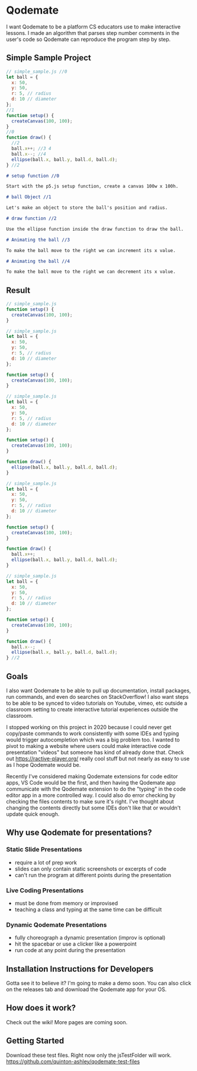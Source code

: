 # Qodemate

I want Qodemate to be a platform CS educators use to make interactive lessons. I made an algorithm that parses step number comments in the user's code so Qodemate can reproduce the program step by step.

## Simple Sample Project

```javascript
// simple_sample.js //0
let ball = {
  x: 50,
  y: 50,
  r: 5, // radius
  d: 10 // diameter
};
//1
function setup() {
  createCanvas(100, 100);
}
//0
function draw() {
  //2
  ball.x++; //3 4
  ball.x--; //4
  ellipse(ball.x, ball.y, ball.d, ball.d);
} //2
```

```markdown
# setup function //0

Start with the p5.js setup function, create a canvas 100w x 100h.

# ball Object //1

Let's make an object to store the ball's position and radius.

# draw function //2

Use the ellipse function inside the draw function to draw the ball.

# Animating the ball //3

To make the ball move to the right we can increment its x value.

# Animating the ball //4

To make the ball move to the right we can decrement its x value.
```

## Result

```js
// simple_sample.js
function setup() {
  createCanvas(100, 100);
}
```

```js
// simple_sample.js
let ball = {
  x: 50,
  y: 50,
  r: 5, // radius
  d: 10 // diameter
};

function setup() {
  createCanvas(100, 100);
}
```

```js
// simple_sample.js
let ball = {
  x: 50,
  y: 50,
  r: 5, // radius
  d: 10 // diameter
};

function setup() {
  createCanvas(100, 100);
}

function draw() {
  ellipse(ball.x, ball.y, ball.d, ball.d);
}
```

```js
// simple_sample.js
let ball = {
  x: 50,
  y: 50,
  r: 5, // radius
  d: 10 // diameter
};

function setup() {
  createCanvas(100, 100);
}

function draw() {
  ball.x++;
  ellipse(ball.x, ball.y, ball.d, ball.d);
}
```

```js
// simple_sample.js
let ball = {
  x: 50,
  y: 50,
  r: 5, // radius
  d: 10 // diameter
};

function setup() {
  createCanvas(100, 100);
}

function draw() {
  ball.x--;
  ellipse(ball.x, ball.y, ball.d, ball.d);
} //2
```

## Goals

I also want Qodemate to be able to pull up documentation, install packages, run commands, and even do searches on StackOverflow! I also want steps to be able to be synced to video tutorials on Youtube, vimeo, etc outside a classroom setting to create interactive tutorial experiences outside the classroom.

I stopped working on this project in 2020 because I could never get copy/paste commands to work consistently with some IDEs and typing would trigger autocompletion which was a big problem too. I wanted to pivot to making a website where users could make interactive code presentation "videos" but someone has kind of already done that. Check out <https://ractive-player.org/> really cool stuff but not nearly as easy to use as I hope Qodemate would be.

Recently I've considered making Qodemate extensions for code editor apps, VS Code would be the first, and then having the Qodemate app communicate with the Qodemate extension to do the "typing" in the code editor app in a more controlled way. I could also do error checking by checking the files contents to make sure it's right. I've thought about changing the contents directly but some IDEs don't like that or wouldn't update quick enough.

## Why use Qodemate for presentations?

### Static Slide Presentations

- require a lot of prep work
- slides can only contain static screenshots or excerpts of code
- can't run the program at different points during the presentation

### Live Coding Presentations

- must be done from memory or improvised
- teaching a class and typing at the same time can be difficult

### Dynamic Qodemate Presentations

- fully choreograph a dynamic presentation (improv is optional)
- hit the spacebar or use a clicker like a powerpoint
- run code at any point during the presentation

## Installation Instructions for Developers

Gotta see it to believe it? I'm going to make a demo soon. You can also click on the releases tab and download the Qodemate app for your OS.

## How does it work?

Check out the wiki! More pages are coming soon.

## Getting Started

Download these test files. Right now only the jsTestFolder will work.  
<https://github.com/quinton-ashley/qodemate-test-files>

